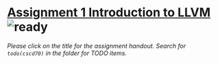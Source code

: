 # [Assignment 1 Introduction to LLVM](https://www.overleaf.com/read/nvmnmbntgwqn) ![ready](https://img.shields.io/badge/ready%3F-no-red)

*Please click on the title for the assignment handout.*
*Search for `todo(cscd70)` in the folder for TODO items.*

